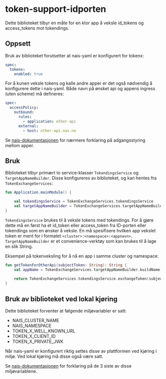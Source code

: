 # token-support-idporten

Dette biblioteket tilbyr en måte for en ktor app å veksle id_tokens og access_tokens mot tokendings.


## Oppsett

Bruk av biblioteket forutsetter at nais-yaml er konfigurert for tokenx:

```yaml
spec:
  tokenx:
    enabled: true
```

For å kunen veksle tokens og kalle andre apper er det også nødvendig å konfigurere dette i nais-yaml. 
Både navn på ønsket api og appens ingress (uten scheme) må defineres:

```yaml
spec:
  accessPolicy:
    outbound:
      rules:
        - application: other-api
      external:
        - host: other-api.nav.no
```

Se [nais-dokumentasjonen](https://doc.nais.io/security/auth/tokenx/#access-policies) for nærmere forklaring på adgangsstyring mellom apper.

## Bruk

Biblioteket tilbyr primært to service-klasser `TokendingsService` og `TargetAppNameBuilder`. 
Disse konfigureres av biblioteket, og kan hentes fra `TokenExchangeServices`:

```kotlin
fun Application.mainModule() {

    val tokendingsService = TokenExchangeServices.tokendingsService
    val targetAppNameBuilder = TokenExchangeServices.targetAppNameBuilder
}
```

`TokendingsService` brukes til å veksle tokens med tokendings. For å gjøre dette må en først ha et id_token eller access_token
fra ID-porten eller tokendings som en ønsker å veksle. En må spesifisere hvilken app vekslet token er ment for i formatet `<cluster>:<namespace>:<appnavn>`.
`TargetAppNameBuilder` er et convenience-verktøy som kan brukes til å lage en slik String. 

Eksempel på tokenveksling for å nå en app i samme cluster og namespace:

```kotlin
fun getTokenForOtherApi(subjectToken: String): String {
    val appName = TokenExchangeServices.targetAppNameBuilder.buildName("other-api")
   
    return TokenExchangeServices.tokendingsService.exchangeToken(subjectToken, appName)
}
```

## Bruk av biblioteket ved lokal kjøring 

Dette biblioteket forventer at følgende miljøvariabler er satt:

- NAIS_CLUSTER_NAME
- NAIS_NAMESPACE
- TOKEN_X_WELL_KNOWN_URL
- TOKEN_X_CLIENT_ID
- TOKEN_X_PRIVATE_JWK

Når nais-yaml er konfigurert riktig settes disse av plattformen ved kjøring i miljø. Ved lokal kjøring må disse også være satt.

Se [nais-dokumentasjonen](https://doc.nais.io/security/auth/tokenx/#runtime-variables-credentials) for forklaring på de 3 siste av disse miljøvariablene.
